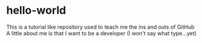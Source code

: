 # hello-world
This is a tutorial like repository used to teach me the ins and outs of GitHub
A little about me is that I want to be a developer (I won't say what type...yet)
